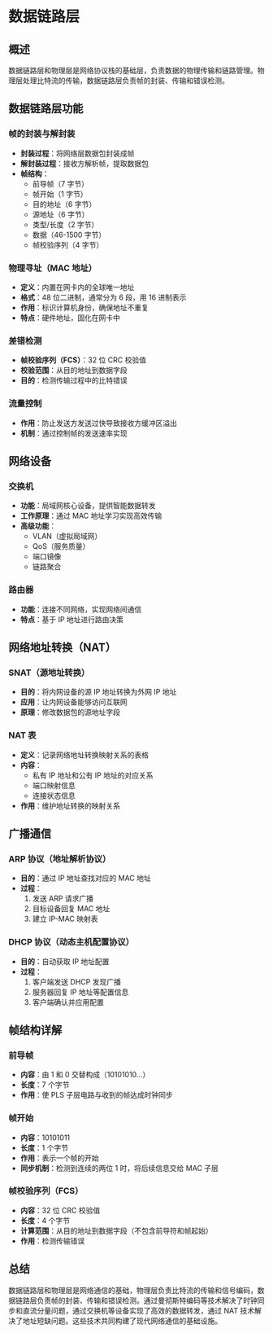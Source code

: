 # 数据链路层

## 概述

数据链路层和物理层是网络协议栈的基础层，负责数据的物理传输和链路管理。物理层处理比特流的传输，数据链路层负责帧的封装、传输和错误检测。

## 数据链路层功能

### 帧的封装与解封装

- **封装过程**：将网络层数据包封装成帧
- **解封装过程**：接收方解析帧，提取数据包
- **帧结构**：
  - 前导帧（7 字节）
  - 帧开始（1 字节）
  - 目的地址（6 字节）
  - 源地址（6 字节）
  - 类型/长度（2 字节）
  - 数据（46-1500 字节）
  - 帧校验序列（4 字节）

### 物理寻址（MAC 地址）

- **定义**：内置在网卡内的全球唯一地址
- **格式**：48 位二进制，通常分为 6 段，用 16 进制表示
- **作用**：标识计算机身份，确保地址不重复
- **特点**：硬件地址，固化在网卡中

### 差错检测

- **帧校验序列（FCS）**：32 位 CRC 校验值
- **校验范围**：从目的地址到数据字段
- **目的**：检测传输过程中的比特错误

### 流量控制

- **作用**：防止发送方发送过快导致接收方缓冲区溢出
- **机制**：通过控制帧的发送速率实现

## 网络设备

### 交换机

- **功能**：局域网核心设备，提供智能数据转发
- **工作原理**：通过 MAC 地址学习实现高效传输
- **高级功能**：
  - VLAN（虚拟局域网）
  - QoS（服务质量）
  - 端口镜像
  - 链路聚合

### 路由器

- **功能**：连接不同网络，实现网络间通信
- **特点**：基于 IP 地址进行路由决策

## 网络地址转换（NAT）

### SNAT（源地址转换）

- **目的**：将内网设备的源 IP 地址转换为外网 IP 地址
- **应用**：让内网设备能够访问互联网
- **原理**：修改数据包的源地址字段

### NAT 表

- **定义**：记录网络地址转换映射关系的表格
- **内容**：
  - 私有 IP 地址和公有 IP 地址的对应关系
  - 端口映射信息
  - 连接状态信息
- **作用**：维护地址转换的映射关系

## 广播通信

### ARP 协议（地址解析协议）

- **目的**：通过 IP 地址查找对应的 MAC 地址
- **过程**：
  1. 发送 ARP 请求广播
  2. 目标设备回复 MAC 地址
  3. 建立 IP-MAC 映射表

### DHCP 协议（动态主机配置协议）

- **目的**：自动获取 IP 地址配置
- **过程**：
  1. 客户端发送 DHCP 发现广播
  2. 服务器回复 IP 地址等配置信息
  3. 客户端确认并应用配置

## 帧结构详解

### 前导帧

- **内容**：由 1 和 0 交替构成（10101010...）
- **长度**：7 个字节
- **作用**：使 PLS 子层电路与收到的帧达成时钟同步

### 帧开始

- **内容**：10101011
- **长度**：1 个字节
- **作用**：表示一个帧的开始
- **同步机制**：检测到连续的两位 1 时，将后续信息交给 MAC 子层

### 帧校验序列（FCS）

- **内容**：32 位 CRC 校验值
- **长度**：4 个字节
- **计算范围**：从目的地址到数据字段（不包含前导符和帧起始）
- **作用**：检测传输错误

## 总结

数据链路层和物理层是网络通信的基础，物理层负责比特流的传输和信号编码，数据链路层负责帧的封装、传输和错误检测。通过曼彻斯特编码等技术解决了时钟同步和直流分量问题，通过交换机等设备实现了高效的数据转发，通过 NAT 技术解决了地址短缺问题。这些技术共同构建了现代网络通信的基础设施。
